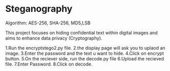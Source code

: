 # Steganography

Algorithm: AES-256, SHA-256, MD5,LSB

This project focuses on hiding confidential text within digital images and aims to enhance data privacy (Cryptography).

1.Run the encryptstego2.py file.
2.the display page will ask you to uplaod an image.
3.Enter the password and the text u want to hide.
4.Click on encrypt button.
5.On the reciever side, run the decode.py file
6.Upload the recieved file.
7.Enter Password.
8.Click on decode.

